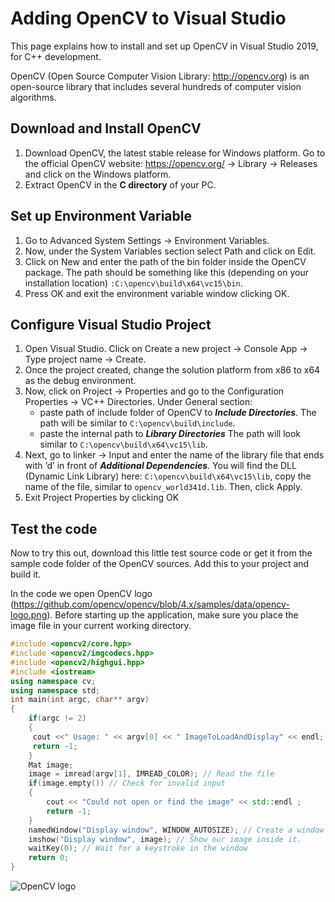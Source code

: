 
# Adding OpenCV to Visual Studio

This page explains how to install and set up OpenCV in Visual Studio 2019, for C++ development.

OpenCV (Open Source Computer Vision Library: http://opencv.org) is an open-source library that includes several hundreds of computer vision algorithms.

## Download and Install OpenCV

1. Download OpenCV, the latest stable release for Windows platform. Go to the official OpenCV website: https://opencv.org/ -> Library -> Releases and click on the Windows platform.
2. Extract OpenCV in the **C directory** of your PC.

## Set up Environment Variable

1. Go to Advanced System Settings -> Environment Variables.
2. Now, under the System Variables section select Path and click on Edit.
3. Click on New and enter the path of the bin folder inside the OpenCV package. The path should be something like this (depending on your installation location) ```:C:\opencv\build\x64\vc15\bin```.
4. Press OK and exit the environment variable window clicking OK.

## Configure Visual Studio Project

1. Open Visual Studio. Click on Create a new project -> Console App -> Type project name -> Create.
2. Once the project created, change the solution platform from x86 to x64 as the debug environment.
3. Now, click on Project -> Properties and go to the Configuration Properties -> VC++ Directories. Under General section:
    - paste path of include folder of OpenCV to ***Include Directories***. The path will be similar to ```C:\opencv\build\include```.   
    - paste the internal path to ***Library Directories*** The path will look similar to ```C:\opencv\build\x64\vc15\lib```.
4. Next, go to linker -> Input and enter the name of the library file that ends with ‘d’ in front of ***Additional Dependencies***. You will find the DLL (Dynamic Link Library) here: ```C:\opencv\build\x64\vc15\lib```, copy the name of the file, similar to ```opencv_world341d.lib```. Then, click Apply.
5. Exit Project Properties by clicking OK

## Test the code

Now to try this out, download this little test source code or get it from the sample code folder of the OpenCV sources. Add this to your project and build it. 

In the code we open OpenCV logo (https://github.com/opencv/opencv/blob/4.x/samples/data/opencv-logo.png). Before starting up the application, make sure you place the image file in your current working directory. 

```c++
#include <opencv2/core.hpp>
#include <opencv2/imgcodecs.hpp>
#include <opencv2/highgui.hpp>
#include <iostream>
using namespace cv;
using namespace std;
int main(int argc, char** argv)
{
    if(argc != 2)
    {
     cout <<" Usage: " << argv[0] << " ImageToLoadAndDisplay" << endl;
     return -1;
    }
    Mat image;
    image = imread(argv[1], IMREAD_COLOR); // Read the file
    if(image.empty()) // Check for invalid input
    {
        cout << "Could not open or find the image" << std::endl ;
        return -1;
    }
    namedWindow("Display window", WINDOW_AUTOSIZE); // Create a window for display.
    imshow("Display window", image); // Show our image inside it.
    waitKey(0); // Wait for a keystroke in the window
    return 0;
}
```

![OpenCV logo](https://raw.githubusercontent.com/opencv/opencv/4.x/samples/data/opencv-logo.png)
